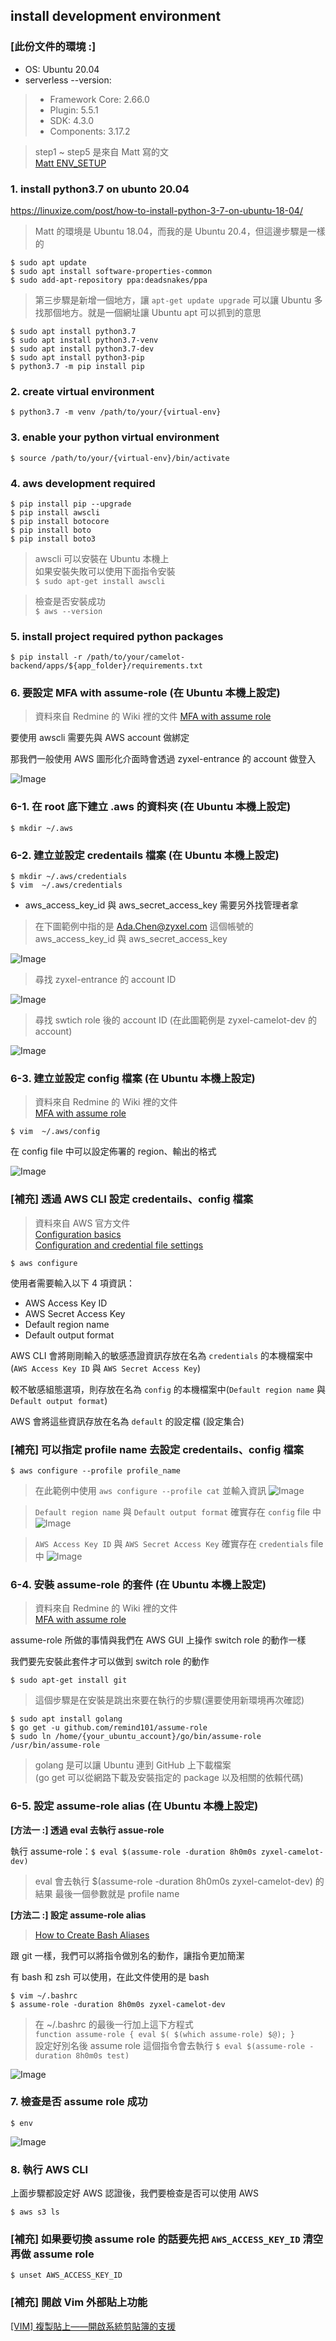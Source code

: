 ## install development environment

### [此份文件的環境 :]
* OS: Ubuntu 20.04
* serverless --version:
> * Framework Core: 2.66.0  
> * Plugin: 5.5.1  
> * SDK: 4.3.0  
> * Components: 3.17.2


> step1 ~ step5 是來自 Matt 寫的文  
> [Matt ENV_SETUP](https://github.com/zyxel-dc/camelot-backend/blob/develop/ENV_SETUP.md)


### 1. install python3.7 on ubunto 20.04
https://linuxize.com/post/how-to-install-python-3-7-on-ubuntu-18-04/
> Matt 的環境是 Ubuntu 18.04，而我的是 Ubuntu 20.4，但這邊步驟是一樣的

```
$ sudo apt update
$ sudo apt install software-properties-common
$ sudo add-apt-repository ppa:deadsnakes/ppa
```

> 第三步驟是新增一個地方，讓 `apt-get update upgrade` 可以讓 Ubuntu 多找那個地方。就是一個網址讓 Ubuntu apt 可以抓到的意思

```
$ sudo apt install python3.7
$ sudo apt install python3.7-venv
$ sudo apt install python3.7-dev
$ sudo apt install python3-pip
$ python3.7 -m pip install pip
```

### 2. create virtual environment

```$ python3.7 -m venv /path/to/your/{virtual-env}```

### 3. enable your python virtual environment

```$ source /path/to/your/{virtual-env}/bin/activate```

### 4. aws development required

```
$ pip install pip --upgrade
$ pip install awscli
$ pip install botocore
$ pip install boto
$ pip install boto3
```

> awscli 可以安裝在 Ubuntu 本機上  
> 如果安裝失敗可以使用下面指令安裝  
> ```$ sudo apt-get install awscli```

> 檢查是否安裝成功  
> ```$ aws --version```

### 5. install project required python packages

```$ pip install -r /path/to/your/camelot-backend/apps/${app_folder}/requirements.txt```

### 6. 要設定 MFA with assume-role (在 Ubuntu 本機上設定)
> 資料來自 Redmine 的 Wiki 裡的文件
> [MFA with assume role](https://redmine.marketplace.zyxel.com/projects/digital-commerce/wiki/MFA_with_assume-role)


要使用 awscli 需要先與 AWS account 做綁定

那我們一般使用 AWS  圖形化介面時會透過 zyxel-entrance 的 account 做登入

![Image](https://github.com/Ada-Chen2531/Document/raw/main/Pictures/AWS-GUI-login.png)

### 6-1. 在 root 底下建立 .aws 的資料夾 (在 Ubuntu 本機上設定)
```$ mkdir ~/.aws```

### 6-2. 建立並設定 credentails 檔案 (在 Ubuntu 本機上設定)
```
$ mkdir ~/.aws/credentials
$ vim  ~/.aws/credentials
```

* aws_access_key_id 與 aws_secret_access_key 需要另外找管理者拿
>  在下圖範例中指的是 Ada.Chen@zyxel.com 這個帳號的 aws_access_key_id 與 aws_secret_access_key


![Image](https://github.com/Ada-Chen2531/Document/raw/main/Pictures/credentials.png)


> 尋找 zyxel-entrance 的 account ID

![Image](https://github.com/Ada-Chen2531/Document/raw/main/Pictures/credentials-2.png)


> 尋找 swtich role 後的 account ID (在此圖範例是 zyxel-camelot-dev 的 account)

![Image](https://github.com/Ada-Chen2531/Document/raw/main/Pictures/credentials-3.png)


### 6-3. 建立並設定 config 檔案 (在 Ubuntu 本機上設定)

> 資料來自 Redmine 的 Wiki 裡的文件  
> [MFA with assume role](https://redmine.marketplace.zyxel.com/projects/digital-commerce/wiki/MFA_with_assume-role)

```$ vim  ~/.aws/config```

在 config file 中可以設定佈署的 region、輸出的格式

![Image](https://github.com/Ada-Chen2531/Document/raw/main/Pictures/config.png)

### [補充] 透過 AWS CLI 設定 credentails、config 檔案

> 資料來自 AWS 官方文件  
> [Configuration basics](https://docs.aws.amazon.com/zh_tw/cli/latest/userguide/cli-configure-quickstart.html)  
> [Configuration and credential file settings](https://docs.aws.amazon.com/zh_tw/cli/latest/userguide/cli-configure-files.html)

```$ aws configure```

使用者需要輸入以下 4 項資訊：
* AWS Access Key ID
* AWS Secret Access Key
* Default region name
* Default output format


AWS CLI 會將剛剛輸入的敏感憑證資訊存放在名為 `credentials` 的本機檔案中(`AWS Access Key ID` 與 `AWS Secret Access Key`)

較不敏感組態選項，則存放在名為 `config` 的本機檔案中(`Default region name` 與 `Default output format`)

AWS 會將這些資訊存放在名為 `default` 的設定檔 (設定集合)


### [補充] 可以指定 profile name 去設定 credentails、config 檔案
```$ aws configure --profile profile_name ```

> 在此範例中使用 `aws configure --profile cat` 並輸入資訊
![Image](https://github.com/Ada-Chen2531/Document/raw/main/Pictures/aws-configure-1.png)

> `Default region name` 與 `Default output format` 確實存在 `config` file 中
![Image](https://github.com/Ada-Chen2531/Document/raw/main/Pictures/aws-configure-2.png)


> `AWS Access Key ID` 與 `AWS Secret Access Key` 確實存在 `credentials` file 中
![Image](https://github.com/Ada-Chen2531/Document/raw/main/Pictures/aws-configure-3.png)


### 6-4. 安裝 assume-role 的套件 (在 Ubuntu 本機上設定)

> 資料來自 Redmine 的 Wiki 裡的文件  
> [MFA with assume role](https://redmine.marketplace.zyxel.com/projects/digital-commerce/wiki/MFA_with_assume-role)

assume-role 所做的事情與我們在 AWS GUI 上操作 switch role 的動作一樣

我們要先安裝此套件才可以做到 switch role 的動作

```$ sudo apt-get install git```
> 這個步驟是在安裝是跳出來要在執行的步驟(還要使用新環境再次確認)

```
$ sudo apt install golang
$ go get -u github.com/remind101/assume-role
$ sudo ln /home/{your_ubuntu_account}/go/bin/assume-role /usr/bin/assume-role
```

> golang 是可以讓 Ubuntu 連到 GitHub 上下載檔案  
> (go get 可以從網路下載及安裝指定的 package 以及相關的依賴代碼)

### 6-5. 設定 assume-role alias (在 Ubuntu 本機上設定)

**[方法一 :] 透過 eval 去執行 assue-role**

執行 assume-role：`$ eval $(assume-role -duration 8h0m0s zyxel-camelot-dev)`
> eval 會去執行 $(assume-role -duration 8h0m0s zyxel-camelot-dev) 的結果
> 最後一個參數就是 profile name

**[方法二 :] 設定 assume-role alias**

> [How to Create Bash Aliases](https://linuxize.com/post/how-to-create-bash-aliases/)

跟 git 一樣，我們可以將指令做別名的動作，讓指令更加簡潔

有 bash 和 zsh 可以使用，在此文件使用的是 bash

```
$ vim ~/.bashrc
$ assume-role -duration 8h0m0s zyxel-camelot-dev
```
> 在 ~/.bashrc 的最後一行加上這下方程式  
> `function assume-role { eval $( $(which assume-role) $@); } `   
> 設定好別名後 assume role 這個指令會去執行 `$ eval $(assume-role -duration 8h0m0s test)`  

![Image](https://github.com/Ada-Chen2531/Document/raw/main/Pictures/assumed_role_MFA.png)


### 7. 檢查是否 assume role 成功
```$ env```

![Image](https://github.com/Ada-Chen2531/Document/raw/main/Pictures/assumed_role.png)

### 8. 執行 AWS CLI
上面步驟都設定好 AWS 認證後，我們要檢查是否可以使用 AWS

```$ aws s3 ls```

### [補充] 如果要切換 assume role 的話要先把 `AWS_ACCESS_KEY_ID` 清空再做 assume role

```$ unset AWS_ACCESS_KEY_ID```

### [補充] 開啟 Vim 外部貼上功能

[[VIM] 複製貼上——開啟系統剪貼簿的支援](https://clay-atlas.com/blog/2020/04/20/vim-cn-note-how-to-copy-and-paste-to-external-program/)
